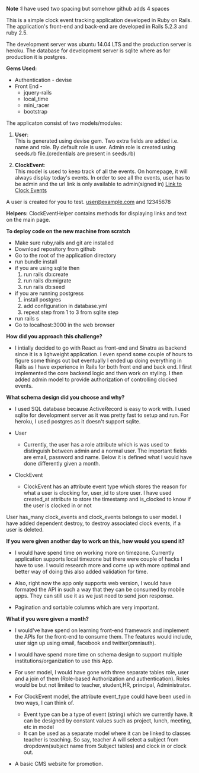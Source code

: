 **Note** :I have used two spacing but somehow github adds 4 spaces

This is a simple clock event tracking application developed in Ruby on Rails. The application's front-end and back-end are developed in Rails 5.2.3 and ruby 2.5. 

The development server was ubuntu 14.04 LTS and the production server is heroku. The database for development server is sqlite where as for production it is postgres.

**Gems Used:**
* Authentication - devise
* Front End -
  * jquery-rails 
  * local_time
  * mini_racer
  * bootstrap

The applicaton consist of two models/modules:
1. **User**: <br/>
   This is generated using devise gem. Two extra fields are added i.e. name and role. By default role is user. Admin role is created using seeds.rb file.(credentials are present in seeds.rb)

2. **ClockEvent**: <br/>
	 This model is used to keep track of all the events. On homepage, it will always display today's events. In order to see all the events, user has to be admin and the url link is only available to admin(signed in) [Link to Clock Events](http://clockerapphimama.herokuapp.com/clock_events)

A user is created for you to test. user@example.com and 12345678

**Helpers:**
ClockEventHelper contains methods for displaying links and text on the main page.

**To deploy code on the new machine from scratch**
* Make sure ruby,rails and git are installed
* Download repository from github
* Go to the root of the application directory
* run bundle install
* if you are using sqlite then 
  1. run rails db:create
  2. run rails db:migrate
  3. run rails db:seed
* if you are running postgress
	1. install postgres
	2. add configuration in database.yml
	3. repeat step from 1 to 3 from sqlite step
* run rails s
* Go to localhost:3000 in the web browser

**How did you approach this challenge?**
* I intially decided to go with React as front-end and Sinatra as backend since it is a lighweight application. I even spend some couple of hours to figure some things out but eventually I ended up doing everything in Rails as I have experience in Rails for both front end and back end. I first implemented the core backend logic and then work on styling. I then added admin model to provide authorization of controlling clocked events.  


**What schema design did you choose and why?**
* I used SQL database because ActiveRecord is easy to work with. I used sqlite for development server as it was pretty fast to setup and run. For heroku, I used postgres as it doesn't support sqlite. 

* User
  * Currently, the user has a role attribute which is was used to distinguish between admin and a normal user. The important fields are email, password and name. Below it is defined what I would have done differently given a month.

* ClockEvent
  * ClockEvent has an attribute event type which stores the reason for what a user is clocking for, user_id to store user. I have used created_at attribute to store the timestamp and is_clocked to know if the user is clocked in or not

User has_many clock_events and clock_events belongs to user model. I have added dependent destroy, to destroy associated clock events, if a user is deleted.

**If you were given another day to work on this, how would you spend it?**
* I would have spend time on working more on timezone. Currently application supports local timezone but there were couple of hacks I have to use. I would research more and come up with more optimal and better way of doing this also added validation for time. 

* Also, right now the app only supports web version, I would have formated the API in such a way that they can be consumed by mobile apps. They can still use it as we just need to send json response. 

* Pagination and sortable columns which are very important.


**What if you were given a month?**
* I would've have spend on learning front-end framework and implement the APIs for the front-end to consume them. The features would include, user sign up using email, facebook and twitter(omniauth).

* I would have spend more time on schema design to support multiple institutions/organization to use this App. 

* For user model, I would have gone with three separate tables role, user and a join of them (Role-based Authorization and authentication). Roles would be but not limited to teacher, student,HR, principal, Administrator. 

* For ClockEvent model, the attribute event_type could have been used in two ways, I can think of.
  * Event type can be a type of event (string) which we currently have. It can be designed by constant values such as project, lunch, meeting, etc in model 
  * It can be used as a separate model where it can be linked to classes teacher is teaching. So say, teacher A will select a subject from dropdown(subject name from Subject tables) and clock in or clock out.


* A basic CMS website for promotion.

